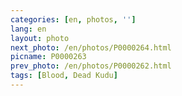 ```yaml
---
categories: [en, photos, '']
lang: en
layout: photo
next_photo: /en/photos/P0000264.html
picname: P0000263
prev_photo: /en/photos/P0000262.html
tags: [Blood, Dead Kudu]
---
```

